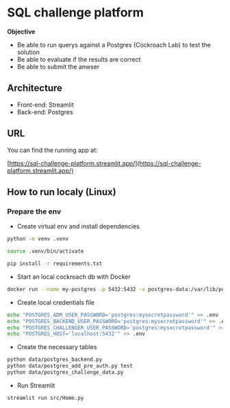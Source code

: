 # SQL challenge platform

**Objective**
- Be able to run querys against a Postgres (Cockroach Lab) to test the solution
- Be able to evaluate if the results are correct
- Be able to submit the anwser

## Architecture
- Front-end: Streamlit
- Back-end: Postgres

## URL

You can find the running app at:

[https://sql-challenge-platform.streamlit.app/](https://sql-challenge-platform.streamlit.app/)

## How to run localy (Linux)

### Prepare the env

- Create virtual env and install dependencies

```bash
python -m venv .venv

source .venv/bin/activate

pip install -r requirements.txt
```

- Start an local cockroach db with Docker

```bash
docker run --name my-postgres -p 5432:5432 -v postgres-data:/var/lib/postgresql/data -e POSTGRES_PASSWORD=mysecretpassword -d postgres:16
```

- Create local credentials file
```bash
echo "POSTGRES_ADM_USER_PASSWORD='postgres:mysecretpassword'" >> .env
echo "POSTGRES_BACKEND_USER_PASSWORD='postgres:mysecretpassword'" >> .env
echo "POSTGRES_CHALLENGER_USER_PASSWORD='postgres:mysecretpassword'" >> .env
echo "POSTGRES_HOST='localhost:5432'" >> .env
```

- Create the necessary tables

```bash
python data/postgres_backend.py
python data/postgres_add_pre_auth.py test
python data/postgres_challenge_data.py
```

- Run Streamlit

```bash
streamlit run src/Home.py
```